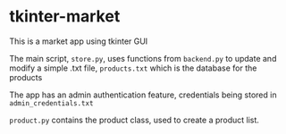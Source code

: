 # tkinter-market
This is a market app using tkinter GUI

The main script, `store.py`, uses functions from `backend.py` to update and modify a simple .txt file, `products.txt` which is the database for the products

The app has an admin authentication feature, credentials being stored in `admin_credentials.txt`

`product.py` contains the product class, used to create a product list. 
